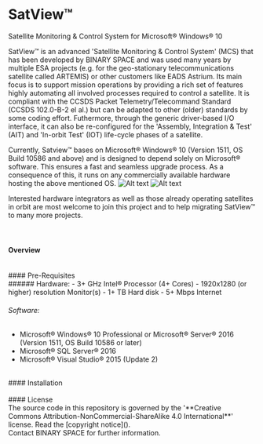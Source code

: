 # SatView™
Satellite Monitoring &amp; Control System for Microsoft® Windows® 10

SatView™ is an advanced 'Satellite Monitoring & Control System' (MCS) that has been developed by BINARY SPACE and was used many years by multiple ESA projects (e.g. for the geo-stationary telecommunications satellite called ARTEMIS) or other customers like EADS Astrium. Its main focus is to support mission operations by providing a rich set of features highly automating all involved processes required to control a satellite.
It is compliant with the CCSDS Packet Telemetry/Telecommand Standard (CCSDS 102.0-B-2 el al.) but can be adapted to other (older) standards by some coding effort. Futhermore, through the generic driver-based I/O interface, it can also be re-configured for the 'Assembly, Integration & Test' (AIT) and 'In-orbit Test' (IOT) life-cycle phases of a satellite.

Currently, Satview™ bases on Microsoft® Windows® 10 (Version 1511, OS Build 10586 and above) and is designed to depend solely on Microsoft® software. This ensures a fast and seamless upgrade process. As a consequence of this, it runs on any commercially available hardware hosting the above mentioned OS.
![Alt text](/Images/SatView™%20Desktop.png?raw=true "SatView™ Desktop")
![Alt text](/Images/SatView™%20Editor.png?raw=true "SatView™ Editor")

Interested hardware integrators as well as those already operating satellites in orbit are most welcome to join this project and to help migrating SatView™ to many more projects.
<br />  
<br />  
#### Overview<br />
<br />  
#### Pre-Requisites<br />
###### Hardware:
- 3+ GHz Intel® Processor (4+ Cores)
- 1920x1280 (or higher) resolution Monitor(s)
- 1+ TB Hard disk
- 5+ Mbps Internet

###### Software:
- Microsoft® Windows® 10 Professional or Microsoft® Server® 2016 (Version 1511, OS Build 10586 or later)
- Microsoft® SQL Server® 2016
- Microsoft® Visual Studio® 2015 (Update 2)

<br />
#### Installation<br />
<br />  
#### License<br />
The source code in this repository is governed by the '**Creative Commons Attribution-NonCommercial-ShareAlike 4.0 International**' license. Read the [copyright notice]().
<br />  
Contact BINARY SPACE for further information.
